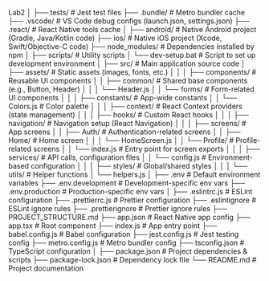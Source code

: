 Lab2
│
├── tests/ # Jest test files
├── .bundle/ # Metro bundler cache
├── .vscode/ # VS Code debug configs (launch.json, settings.json)
├── .react/ # React Native tools cache
│
├── android/ # Native Android project (Gradle, Java/Kotlin code)
├── ios/ # Native iOS project (Xcode, Swift/Objective-C code)
├── node_modules/ # Dependencies installed by npm
│
├── scripts/ # Utility scripts
│ └── dev-setup.bat # Script to set up development environment
│
├── src/ # Main application source code
│ ├── assets/ # Static assets (images, fonts, etc.)
│ │
│ ├── components/ # Reusable UI components
│ │ ├── common/ # Shared base components (e.g., Button, Header)
│ │ │ └── Header.js
│ │ └── forms/ # Form-related UI components
│ │
│ ├── constants/ # App-wide constants
│ │ └── Colors.js # Color palette
│ │
│ ├── context/ # React Context providers (state management)
│ │
│ ├── hooks/ # Custom React hooks
│ │
│ ├── navigation/ # Navigation setup (React Navigation)
│ │
│ ├── screens/ # App screens
│ │ ├── Auth/ # Authentication-related screens
│ │ ├── Home/ # Home screen
│ │ │ └── HomeScreen.js
│ │ └── Profile/ # Profile-related screens
│ │ └── index.js # Entry point for screen exports
│ │
│ ├── services/ # API calls, configuration files
│ │ └── config.js # Environment-based configuration
│ │
│ ├── styles/ # Global/shared styles
│ │
│ └── utils/ # Helper functions
│ └── helpers.js
│
├── .env # Default environment variables
├── .env.development # Development-specific env vars
├── .env.production # Production-specific env vars
│
├── .eslintrc.js # ESLint configuration
├── .prettierrc.js # Prettier configuration
├── .eslintignore # ESLint ignore rules
├── .prettierignore # Prettier ignore rules
├── PROJECT_STRUCTURE.md
├── app.json # React Native app config
├── app.tsx # Root component
├── index.js # App entry point
├── babel.config.js # Babel configuration
├── jest.config.js # Jest testing config
├── metro.config.js # Metro bundler config
├── tsconfig.json # TypeScript configuration
│
├── package.json # Project dependencies & scripts
├── package-lock.json # Dependency lock file
└── README.md # Project documentation

